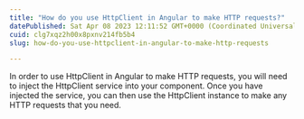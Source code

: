 ```yaml
---
title: "How do you use HttpClient in Angular to make HTTP requests?"
datePublished: Sat Apr 08 2023 12:11:52 GMT+0000 (Coordinated Universal Time)
cuid: clg7xqz2h00x8pxnv214fb5b4
slug: how-do-you-use-httpclient-in-angular-to-make-http-requests

---
```


In order to use HttpClient in Angular to make HTTP requests, you will need to inject the HttpClient service into your component. Once you have injected the service, you can then use the HttpClient instance to make any HTTP requests that you need.